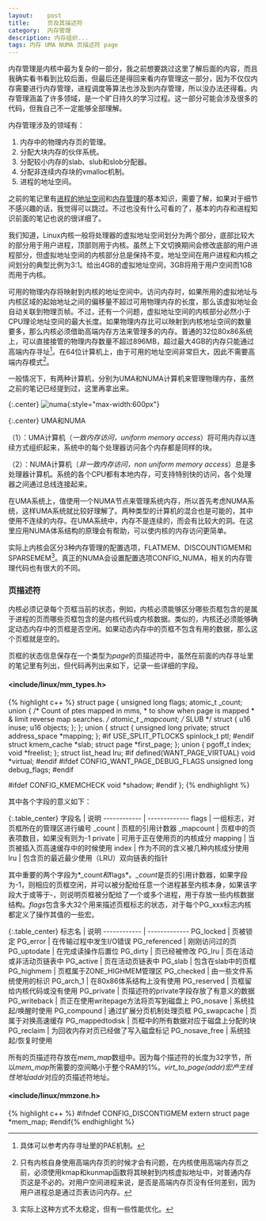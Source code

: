 ```yaml
---
layout:    post
title:     页及其描述符
category:  内存管理
description: 内存组织...
tags: 内存 UMA NUMA 页描述符 page
---
```

内存管理是内核中最为复杂的一部分，我之前想要跳过这里了解后面的内容，而且我确实看书看到比较后面，但最后还是得回来看内存管理这一部分，因为不仅仅内存需要进行内存管理，进程调度等算法也涉及到内存管理，所以没办法还得看。内存管理涵盖了许多领域，是一个旷日持久的学习过程。这一部分可能会涉及很多的代码，但我自己不一定能够全部理解。

内存管理涉及的领域有：

1. 内存中的物理内存页的管理。
2. 分配大块内存的伙伴系统。
3. 分配较小内存的slab、slub和slob分配器。
4. 分配非连续内存块的vmalloc机制。
5. 进程的地址空间。

之前的笔记里有[进程的地址空间](/linux-kernel-architecture/posts/task-size/)和[内存管理](/linux-kernel-architecture/posts/mm-management/)的基本知识，需要了解，如果对于细节不感兴趣的话，我觉得可以跳过。不过也没有什么可看的了，基本的内存和进程知识前面的笔记也说的很详细了。

我们知道，Linux内核一般将处理器的虚拟地址空间划分为两个部分，底部比较大的部分用于用户进程，顶部则用于内核。虽然上下文切换期间会修改底部的用户进程部分，但虚拟地址空间的内核部分总是保持不变。地址空间在用户进程和内核之间划分的典型比例为3:1。给出4GB的虚拟地址空间，3GB将用于用户空间而1GB而用于内核。

可用的物理内存将映射到内核的地址空间中。访问内存时，如果所用的虚拟地址与内核区域的起始地址之间的偏移量不超过可用物理内存的长度，那么该虚拟地址会自动关联到物理页帧。不过，还有一个问题，虚拟地址空间的内核部分必然小于CPU理论地址空间的最大长度。如果物理内存比可以映射到内核地址空间的数量要多，那么内核必须借助高端内存方法来管理多的内存。普通的32位80x86系统上，可以直接接管的物理内存数量不超过896MB，超过最大4GB的内存只能通过高端内存寻址[^1]。在64位计算机上，由于可用的地址空间非常巨大，因此不需要高端内存模式[^3]。

[^1]: 具体可以参考内存寻址里的PAE机制。

一般情况下，有两种计算机，分别为UMA和NUMA计算机来管理物理内存，虽然之前的笔记已经提到过，这里再拿出来。

{:.center}
![numa](/linux-kernel-architecture/images/numa.png){:style="max-width:600px"}

{:.center}
UMA和NUMA

（1）：UMA计算机（*一致内存访问，uniform memory access*）将可用内存以连续方式组织起来，系统中的每个处理器访问各个内存都是同样的块。

（2）：NUMA计算机（*非一致内存访问，non uniform memory access*）总是多处理器计算机。系统的各个CPU都有本地内存，可支持特别快的访问，各个处理器之间通过总线连接起来。

在UMA系统上，值使用一个NUMA节点来管理系统内存，所以首先考虑NUMA系统，这样UMA系统就比较好理解了。两种类型的计算机的混合也是可能的，其中使用不连续的内存。在UMA系统中，内存不是连续的，而会有比较大的洞。在这里应用NUMA体系结构的原理会有帮助，可以使内核的内存访问更简单。

实际上内核会区分3种内存管理的配置选项，FLATMEM、DISCOUNTIGMEM和SPARSEMEM[^2]。真正的NUMA会设置配置选项CONFIG_NUMA，相关的内存管理代码也有很大的不同。

[^2]: 实际上这种方式不太稳定，但有一些性能优化。

[^3]: 只有内核自身使用高端内存页的时候才会有问题，在内核使用高端内存页之前，必须使用kmap和kunmap函数将其映射到内核虚拟地址中，对普通内存页这是不必的。对用户空间进程来说，是否是高端内存页没有任何差别，因为用户进程总是通过页表访问内存。

### 页描述符 ###

内核必须记录每个页框当前的状态，例如，内核必须能够区分哪些页框包含的是属于进程的页而哪些页框包含的是内核代码或内核数据。类似的，内核还必须能够确定动态内存中的页框是否空闲。如果动态内存中的页框不包含有用的数据，那么这个页框就是空的。

页框的状态信息保存在一个类型为*page*的页描述符中，虽然在前面的内存寻址里的笔记里有列出，但代码再列出来如下，记录一些详细的字段。

#### <include/linux/mm_types.h> ####

{% highlight c++ %}
struct page {
    unsigned long flags;
    atomic_t _count;
    union {
        /* Count of ptes mapped in mms,
         * to show when page is mapped
         * & limit reverse map searches.
         */
        atomic_t _mapcount;
        /* SLUB */
        struct {
            u16 inuse;
            u16 objects;
        };
    };
    union {
        struct {
        unsigned long private;
        struct address_space *mapping;
        };
#if USE_SPLIT_PTLOCKS
        spinlock_t ptl;
#endif
        struct kmem_cache *slab;
        struct page *first_page;
    };
    union {
        pgoff_t index;
        void *freelist;
    };
    struct list_head lru;
#if defined(WANT_PAGE_VIRTUAL)
    void *virtual;
#endif
#ifdef CONFIG_WANT_PAGE_DEBUG_FLAGS
    unsigned long debug_flags;
#endif

#ifdef CONFIG_KMEMCHECK
    void *shadow;
#endif
};
{% endhighlight %}

其中各个字段的意义如下：

{:.table_center}
字段名             | 说明
------------      | -------------
flags             | 一组标志，对页框所在的管理区进行编号
_count            | 页框的引用计数器
_mapcount         | 页框中的页表项数目，如果没有则为-1
private           | 可用于正在使用页的内核成分
mapping           | 当页被插入页高速缓存中的时候使用
index             | 作为不同的含义被几种内核成分使用
lru               | 包含页的最近最少使用（LRU）双向链表的指针

其中重要的两个字段为*_count*和*flags*。*_count*是页的引用计数器，如果字段为-1，则相应的页框空闲，并可以被分配给任意一个进程甚至内核本身，如果该字段大于或等于-，则说明页框被分配给了一个或多个进程，用于存放一些内核数据结构。*flags*包含多大32个用来描述页框标志的状态，对于每个PG_xxx标志内核都定义了操作其值的一些宏。

{:.table_center}
标志名             | 说明
------------      | -------------
PG_locked         | 页被锁定
PG_error          | 在传输过程中发生I/O错误
PG_referenced     | 刚刚访问过的页
PG_uptodate       | 在完成读操作后置位
PG_dirty          | 页已经被修改
PG_lru            | 页在活动或非活动页链表中
PG_active         | 页在活动页链表中
PG_slab           | 包含在slab中的页框
PG_highmem        | 页框属于ZONE\_HIGHMEM管理区
PG_checked        | 由一些文件系统使用的标识
PG\_arch\_1       | 在80x86体系结构上没有使用
PG_reserved       | 页框留给内核代码或没有使用
PG_private        | 页描述符的private字段存放了有意义的数据
PG_writeback      | 页正在使用writepage方法将页写到磁盘上
PG_nosave         | 系统挂起/唤醒时使用
PG_compound       | 通过扩展分页机制处理页框
PG_swapcache      | 页属于对换高速缓存
PG_mappedtodisk   | 页框中的所有数据对应于磁盘上分配的块
PG_reclaim        | 为回收内存对页已经做了写入磁盘标记
PG\_nosave\_free  | 系统挂起/恢复时使用

所有的页描述符存放在*mem_map*数组中。因为每个描述符的长度为32字节，所以*mem_map*所需要的空间略小于整个RAM的1%。*virt_to_page(addr)*宏产生线性地址*addr*对应的页描述符地址。

#### <include/linux/mmzone.h> ####

{% highlight c++ %}
#ifndef CONFIG_DISCONTIGMEM
extern struct page *mem_map;
#endif{% endhighlight %}